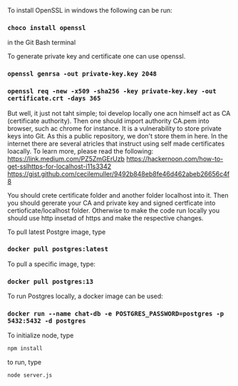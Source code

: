 
To install OpenSSL in windows the following can be run:

### `choco install openssl`

in the Git Bash terminal

To generate private key and certificate one can use openssl.

### `openssl genrsa -out private-key.key 2048`
### `openssl req -new -x509 -sha256 -key private-key.key -out certificate.crt -days 365`

But well, it just not taht simple; toi develop locally one acn himself act as CA (certificate authority).
Then one should import authority CA.pem into browser, such ac chrome for instance.
It is a vulnerability to store private keys into Git. As this a public repository, we don't store them in here.
In the internet there are several atricles that instruct using self made certificates loacally.
To learn more, please read the following:
https://link.medium.com/PZ5ZmGErUzb
https://hackernoon.com/how-to-get-sslhttps-for-localhost-i11s3342
https://gist.github.com/cecilemuller/9492b848eb8fe46d462abeb26656c4f8

You should crete certificate folder and another folder localhost into it. Then
you should gererate your CA and private key and signed certficate into certioficate/localhost folder.
Otherwise to make the code run locally you should use http insetad of https and make the
respective changes.

To pull latest Postgre image, type

### `docker pull postgres:latest`

To pull a specific image, type:

### `docker pull postgres:13`

To run Postgres locally, a docker image can be used:

### `docker run --name chat-db -e POSTGRES_PASSWORD=postgres -p 5432:5432 -d postgres`

To initialize node, type

```bash
npm install
```
to run, type

```bash
node server.js
```
